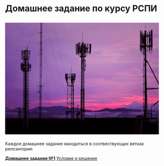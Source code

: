 # Домашнее задание по курсу РСПИ

![РСПИ](png/антенны.png)
------

Каждое домашнее задание находиться в соотвествующих ветках репозитория:

[**Домашнее задание №1**](https://github.com/AlfaIV/RFinfSystem/tree/hm1)
[Условие и решение](condition\hm1.md)